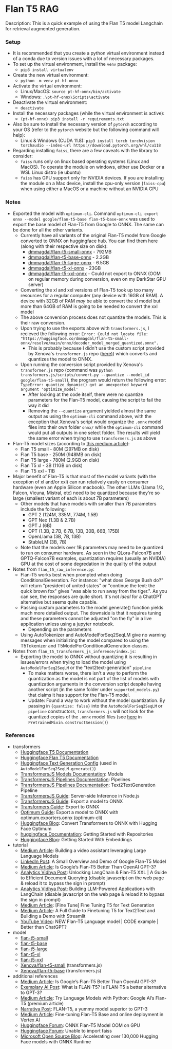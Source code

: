 # Flan T5 RAG

Description: This is a quick example of using the Flan T5 model Langchain for retrieval augmented generation. 


### Setup

 - It is recommended that you create a python virtual environment instead of a conda due to version issues with a lot of necessary packages.
 - To set up the virtual environment, install the `venv` package:
     - `pip3 install virtualenv`
 - Create the new virtual environment:
     - `python -m venv pt-hf-onnx`
 - Activate the virtual environment:
     - Linux/MacOS: `source pt-hf-onnx/bin/activate`
     - Windows: `.\pt-hf-onnx\Scripts\activate`
 - Deactivate the virtual environment:
     - `deactivate`
 - Install the necessary packages (while the virtual environment is active):
     - `(pt-hf-onnx) pip3 install -r requirements.txt`
 - Also be sure to install the necessary version of `pytorch` according to your OS (refer to the `pytorch` website but the following command will help):
     - Linux & Windows (CUDA 11.8): `pip3 install torch torchvision torchaudio --index-url https://download.pytorch.org/whl/cu118`
 - Regarding installing `faiss`, there are a few caveats with the library to consider:
     - `faiss` runs only on linux based operating systems (Linux and MacOS). To operate the module on windows, either use Docker or a WSL Linux distro (ie ubuntu)
     - `faiss` has GPU support only for NVIDIA devices. If you are installing the module on a Mac device, install the cpu-only version (`faiss-cpu`) when using either a MacOS or a machine without an NVIDIA GPU


### Notes

 - Exported the model with `optimum-cli`. Command `optimum-cli export onnx --model google/flan-t5-base flan-t5-base-onnx` was used to export the base model of Flan-T5 from Google to ONNX. The same can be done for all the other variants.
     - Currently have all variants of the original Flan-T5 model from Google converted to ONNX on huggingface hub. You can find them here (along with their respective size on disk):
         - [dmmagdal/flan-t5-small-onnx](https://huggingface.co/dmmagdal/flan-t5-small-onnx) - 792MB
         - [dmmagdal/flan-t5-base-onnx](https://huggingface.co/dmmagdal/flan-t5-base-onnx) - 2.2GB
         - [dmmagdal/flan-t5-large-onnx](https://huggingface.co/dmmagdal/flan-t5-large-onnx) - 6.5GB
         - [dmmagdal/flan-t5-xl-onnx](https://huggingface.co/dmmagdal/flan-t5-xl-onnx) - 23GB
         - [dmmagdal/flan-t5-xxl-onnx](https://huggingface.co/dmmagdal/flan-t5-xxl-onnx) - Could not export to ONNX (OOM on regular memory during conversion, even on my DarkStar GPU server)
     - Converting the xl and xxl versions of Flan-T5 took up too many resources for a regular computer (any device with 16GB of RAM). A device with 32GB of RAM *may* be able to convert the xl model but more than 64GB of RAM is going to be needed to convert the xxl model
     - The above conversion process does not quantize the models. This is their raw conversion.
     - Upon trying to use the exports above with `transformers.js`, I recieved the following error: `Error: Could not locate file: "https://huggingface.co/dmmagdal/flan-t5-small-onnx/resolve/main/onnx/decoder_model_merged_quantized.onnx".`
         - This is probably because I didn't use the custom script provided by Xenova's `transformer.js` repo ([here)](https://github.com/xenova/transformers.js/blob/main/scripts/convert.py)) which converts and quantizes the model to ONNX.
     - Upon running the conversion script provided by Xenova's `transformer.js` repo (command was `python transformers.js/scripts/convert.py --quantize --model_id google/flan-t5-small`), the program would return the following error: `TypeError: quantize_dynamic() got an unexpected keyword argument 'optimize_model'`
         - After looking at the code itself, there were no quantize parameters for the Flan-T5 model, causing the script to fail the way it did
         - Removing the `--quantize` argument yielded almost the same output as using the `optimum-cli` command above, with the exception that Xenova's script would organize the `.onnx` model files into their own folder `onnx/` while the `optimum-cli` command would put all outputs in one select folder. The results will yield the same error when trying to use `transformers.js` as above
 - Flan-T5 model sizes (according to [this medium article](https://medium.com/@koki_noda/try-language-models-with-python-google-ais-flan-t5-ba72318d3be6)):
     - Flan T5 small - 80M (297MB on disk)
     - Flan T5 base - 250M (948MB on disk)
     - Flan T5 large - 780M (2.9GB on disk)
     - Flan T5 xl - 3B (11GB on disk)
     - Flan T5 xxl - 11B
 - Major benefit of Flan-T5 is that most of the model variants (with the exception of xl and/or xxl) can run relatively easily on consumer hardware (even an Apple Silicon macbook). The other LLMs (Llama 1/2, Falcon, Vicuna, Mistral, etc) need to be quantized because they're so large (smallest variant of each is about 7B parameters)
     - Other models that have models with smaller than 7B parameters include the following:
         - GPT 2 (124M, 335M, 774M, 1.5B)
         - GPT Neo (1.3B & 2.7B)
         - GPT J (6B)
         - OPT (1.3B, 2.7B, 6.7B, 13B, 30B, 66B, 175B)
         - OpenLlama (3B, 7B, 13B)
         - StableLM (3B, 7B)
     - Note that the models over 1B parameters may need to be quantized to run on consumer hardware. As seen in the QLora-Falcon7B and GPTQ-Falcon7B examples, quantization requires (usually an NVIDIA) GPU at the cost of some degredation in the quality of the output
 - Notes from `flan_t5_raw_inference.py`:
     - Flan-T5 works best when prompted when doing ConditionalGeneration. For instance: "what does George Bush do?" will return "president of united states" or "continue the text: the quick brown fox" gives "was able to run away from the tiger.". As you can see, the responses are quite short. It's not *ideal* for a ChatGPT alternative but seems quite capable.
     - Passing custom parameters to the model.generate() function yields much more detailed output. The downside is that it requires tuning and these parameters cannot be adjusted "on the fly" in a live application unless using a jupyter notebook.
         - Depending on the parameters 
     - Using AutoTokenizer and AutoModelForSeq2SeqLM give no warning messages when initializing the model compared to using the T5Tokenizer and T5ModelForConditionalGeneration classes.
 - Notes from `flan_t5_transformers_js_inference/index.js`:
     - Exporting the model to ONNX without quantizing it is resulting in issues/errors when trying to load the model using `AutoModelForSeq2SeqLM` or the "text2text-generation" `pipeline`
         - To make matters worse, there isn't a way to perform the quantization as the model is not part of the list of models with quantization arguments in the conversion script despite having another script (in the same folder under `supported_models.py`) that claims it has support for the Flan-T5 model.
         - Update: Found a way to work without the model quantization. By passing in `{quantize: false}` into the `AutoModelForSeq2SeqLM` or `pipeline` constructors, `transformers.js` will not look for the quantized copies of the `.onnx` model files (see [here](https://github.com/xenova/transformers.js/blob/main/src/models.js#L123) in `PretrainedMixin.constructSession()`)


### References

 - transformers
     - [Huggingface T5 Documentation](https://huggingface.co/docs/transformers/model_doc/t5)
     - [Huggingface Flan T5 Documentation](https://huggingface.co/docs/transformers/model_doc/flan-t5)
     - [Huggingface Text Generation Config](https://huggingface.co/docs/transformers/v4.35.2/en/main_classes/text_generation#transformers.GenerationConfig) (used in `AutoModelForSeq2SeqLM.generate()`)
     - [TransformersJS Models Documentation](https://huggingface.co/docs/transformers.js/api/models): Models
     - [TransformersJS Pipelines Documentation](https://huggingface.co/docs/transformers.js/pipelines): Pipelines
     - [TransformersJS Pipelines Documentation](https://huggingface.co/docs/transformers.js/api/pipelines#module_pipelines.Text2TextGenerationPipeline): Text2TextGeneration Pipeline
     - [TransformersJS Guide](https://huggingface.co/docs/transformers.js/tutorials/node): Server-side Inference in Node.js
     - [TransformersJS Guide](https://huggingface.co/docs/transformers.js/custom_usage#convert-your-models-to-onnx): Export a model to ONNX
     - [Transformers Guide](https://huggingface.co/docs/transformers/serialization): Export to ONNX
     - [Optimum Guide](https://huggingface.co/docs/optimum/exporters/onnx/usage_guides/export_a_model): Export a model to ONNX with optimum.exporters.onnx (optimum-cli)
     - [Huggingface Blog](https://huggingface.co/blog/convert-transformers-to-onnx): Convert Transformers to ONNX with Hugging Face Optimum
     - [huggingface Documentation](https://huggingface.co/docs/hub/repositories-getting-started): Getting Started with Repositories
     - [Huggingface Blog](https://huggingface.co/blog/getting-started-with-embeddings): Getting Started With Embeddings
 - tutorial
     - [Medium Article](https://blog.searce.com/building-a-video-assistant-leveraging-large-language-models-2e964e4eefa1): Building a video assistant leveraging Large Language Models
     - [LinkedIn Post](https://www.linkedin.com/pulse/small-overview-demo-o-google-flan-t5-model-balayogi-g/): A Small Overview and Demo of Google Flan-T5 Model
     - [Medium Article](https://betterprogramming.pub/is-google-flan-t5-better-than-openai-gpt-3-187fdaccf3a6): Is Google’s Flan-T5 Better Than OpenAI GPT-3?
     - [Analytics Vidhya Post](https://www.analyticsvidhya.com/blog/2023/09/unlocking-langchain-flan-t5-xxl-a-guide-to-efficient-document-querying/): Unlocking LangChain & Flan-T5 XXL | A Guide to Efficient Document Querying (disable javascript on the web page & reload it to bypass the sign in prompt)
     - [Analytics Vidhya Post](https://www.analyticsvidhya.com/blog/2023/07/building-llm-powered-applications-with-langchain/): Building LLM-Powered Applications with LangChain (disable javascript on the web page & reload it to bypass the sign in prompt)
     - [Medium Article](https://medium.com/@xiaohan_63326/fine-tune-fine-tuning-t5-for-text-generation-c51ed54a7941): [Fine Tune] Fine Tuning T5 for Text Generation
     - [Medium Article](https://medium.com/nlplanet/a-full-guide-to-finetuning-t5-for-text2text-and-building-a-demo-with-streamlit-c72009631887): A Full Guide to Finetuning T5 for Text2Text and Building a Demo with Streamlit
     - [YouTube Video](https://www.youtube.com/watch?v=_Qf_SiCLzw4&ab_channel=code_your_own_AI): NEW Flan-T5 Language model | CODE example | Better than ChatGPT?
 - model
     - [flan-t5-small](https://huggingface.co/google/flan-t5-small)
     - [flan-t5-base](https://huggingface.co/google/flan-t5-base)
     - [flan-t5-large](https://huggingface.co/google/flan-t5-large)
     - [flan-t5-xl](https://huggingface.co/google/flan-t5-xl)
     - [flan-t5-xxl](https://huggingface.co/google/flan-t5-xxl)
     - [Xenova/flan-t5-small](https://huggingface.co/Xenova/flan-t5-small) (transformers.js)
     - [Xenova/flan-t5-base](https://huggingface.co/Xenova/flan-t5-base) (transformers.js)
 - additional references
     - [Medium Article](https://betterprogramming.pub/is-google-flan-t5-better-than-openai-gpt-3-187fdaccf3a6): Is Google’s Flan-T5 Better Than OpenAI GPT-3?
     - [Exemplary AI Post](https://exemplary.ai/blog/flan-t5): What is FLAN-T5? Is FLAN-T5 a better alternative to GPT-3?
     - [Medium Article](https://medium.com/@koki_noda/try-language-models-with-python-google-ais-flan-t5-ba72318d3be6): Try Language Models with Python: Google AI’s Flan-T5 (premium article)
     - [Narrativa Post](https://www.narrativa.com/flan-t5-a-yummy-model-superior-to-gpt-3/): FLAN-T5, a yummy model superior to GPT-3
     - [Medium Article](https://medium.com/google-cloud/finetuning-flan-t5-base-and-online-deployment-in-vertex-ai-bf099c3a4a86): Fine-tuning Flan-T5 Base and online deployment in Vertex AI
     - [Huggingface Forum](https://discuss.huggingface.co/t/onnx-flan-t5-model-oom-on-gpu/36342): ONNX Flan-T5 Model OOM on GPU
     - [Huggingface Forum](https://discuss.huggingface.co/t/unable-to-import-faiss/3439): Unable to import faiss
     - [Microsoft Open Source Blog](https://cloudblogs.microsoft.com/opensource/2023/10/04/accelerating-over-130000-hugging-face-models-with-onnx-runtime/): Accelerating over 130,000 Hugging Face models with ONNX Runtime